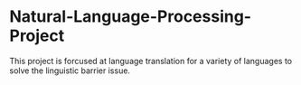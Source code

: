 # Natural-Language-Processing-Project
This project is forcused at language translation for a variety of languages to solve the linguistic barrier issue. 
